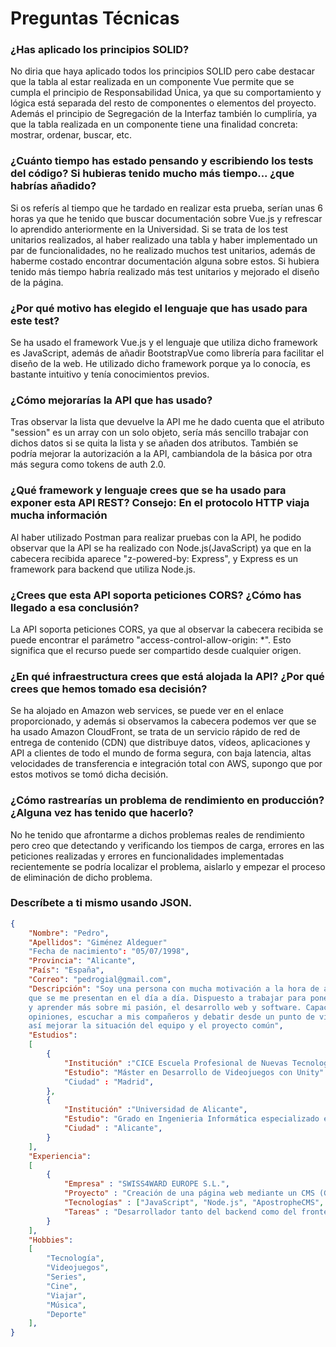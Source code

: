 # Preguntas Técnicas

### ¿Has aplicado los principios SOLID?
No diria que haya aplicado todos los principios SOLID pero cabe destacar que la tabla al estar realizada en un componente Vue permite que se cumpla el 
principio de Responsabilidad Única, ya que su comportamiento y lógica está separada del resto de componentes o elementos del proyecto. Además el principio de 
Segregación de la Interfaz también lo cumpliría, ya que la tabla realizada en un componente tiene una finalidad concreta: mostrar, ordenar, buscar, etc.


### ¿Cuánto tiempo has estado pensando y escribiendo los tests del código? Si hubieras tenido mucho más tiempo... ¿que habrías añadido?
Si os referís al tiempo que he tardado en realizar esta prueba, serían unas 6 horas ya que he tenido que buscar documentación sobre Vue.js y refrescar
lo aprendido anteriormente en la Universidad. Si se trata de los test unitarios realizados, al haber realizado una tabla y haber implementado un par de funcionalidades,
no he realizado muchos test unitarios, además de haberme costado encontrar documentación alguna sobre estos. Si hubiera tenido más tiempo habría realizado más test unitarios y mejorado el diseño de la página.


### ¿Por qué motivo has elegido el lenguaje que has usado para este test?
Se ha usado el framework Vue.js y el lenguaje que utiliza dicho framework es JavaScript, además de añadir BootstrapVue como librería para facilitar el diseño de la web. He utilizado dicho framework
porque ya lo conocía, es bastante intuitivo y tenía conocimientos previos.


### ¿Cómo mejorarías la API que has usado?
Tras observar la lista que devuelve la API me he dado cuenta que el atributo "session" es un array con un solo objeto, sería más sencillo trabajar con dichos datos si se quita la lista 
y se añaden dos atributos. También se podría mejorar la autorización a la API, cambiandola de la básica por otra más segura como tokens de auth 2.0.


### ¿Qué framework y lenguaje crees que se ha usado para exponer esta API REST? Consejo: En el protocolo HTTP viaja mucha información
Al haber utilizado Postman para realizar pruebas con la API, he podido observar que la API se ha realizado con Node.js(JavaScript) ya que en la cabecera recibida aparece "z-powered-by: Express",
y Express es un framework para backend que utiliza Node.js.


### ¿Crees que esta API soporta peticiones CORS? ¿Cómo has llegado a esa conclusión?
La API soporta peticiones CORS, ya que al observar la cabecera recibida se puede encontrar el parámetro "access-control-allow-origin: *". 
Esto significa que el recurso puede ser compartido desde cualquier origen.


### ¿En qué infraestructura crees que está alojada la API? ¿Por qué crees que hemos tomado esa decisión?
Se ha alojado en Amazon web services, se puede ver en el enlace proporcionado, y además si observamos la cabecera podemos ver que se ha usado Amazon CloudFront,
se trata de un servicio rápido de red de entrega de contenido (CDN) que distribuye datos, vídeos, aplicaciones y API a clientes de todo el mundo de forma segura, con baja latencia, 
altas velocidades de transferencia e integración total con AWS, supongo que por estos motivos se tomó dicha decisión.


### ¿Cómo rastrearías un problema de rendimiento en producción? ¿Alguna vez has tenido que hacerlo?
No he tenido que afrontarme a dichos problemas reales de rendimiento pero creo que detectando y verificando los tiempos de carga, errores en las peticiones realizadas y 
errores en funcionalidades implementadas recientemente se podría localizar el problema, aislarlo y empezar el proceso de eliminación de dicho problema.


### Descríbete a ti mismo usando JSON.
```json
{
    "Nombre": "Pedro",
	"Apellidos": "Giménez Aldeguer"
    "Fecha de nacimiento": "05/07/1998",
    "Provincia": "Alicante",
    "País": "España",
	"Correo": "pedrogial@gmail.com",
	"Descripción": "Soy una persona con mucha motivación a la hora de afrontar los diferentes obstáculos 
	que se me presentan en el día a día. Dispuesto a trabajar para poner en práctica todos mis conocimientos 
	y aprender más sobre mi pasión, el desarrollo web y software. Capacidad para trabajar en equipo, compartir
	opiniones, escuchar a mis compañeros y debatir desde un punto de vista razonable y con fines positivos para 
	así mejorar la situación del equipo y el proyecto común",
	"Estudios": 
	[
		{
            "Institución" :"CICE Escuela Profesional de Nuevas Tecnologías",
			"Estudio": "Máster en Desarrollo de Videojuegos con Unity"
            "Ciudad" : "Madrid",
        },
        {
            "Institución" :"Universidad de Alicante",
			"Estudio": "Grado en Ingenieria Informática especializado en Software",
            "Ciudad" : "Alicante",
        }
    ],
	"Experiencia": 
	[
        {
            "Empresa" : "SWISS4WARD EUROPE S.L.",
            "Proyecto" : "Creación de una página web mediante un CMS (Gestor de Contenidos)",
            "Tecnologías" : ["JavaScript", "Node.js", "ApostropheCMS", "MongoDB", "CSS", "HTML"],
            "Tareas" : "Desarrollador tanto del backend como del frontend de la página web",
        }
    ],
    "Hobbies":
    [
        "Tecnología",
		"Videojuegos",
        "Series",
        "Cine",
        "Viajar",
		"Música",
		"Deporte"
    ],
}
```

